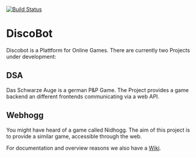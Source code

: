 [![Build Status](https://jenkins.kobert.dev/job/Ratatosk/badge/icon)](https://jenkins.kobert.dev/job/Ratatosk/)

# DiscoBot
Discobot is a Plattform for Online Games. There are currently two Projects under development:

## DSA
Das Schwarze Auge is a german P&P Game. The Project provides a game backend an different frontends communicating via a web API.

## Webhogg
You might have heard of a game called Nidhogg. The aim of this project is to provide a similar game, accessible through the web.

For documentation and overview reasons we also have a [Wiki](https://github.com/TrueDoctor/DiscoBot/wiki).
